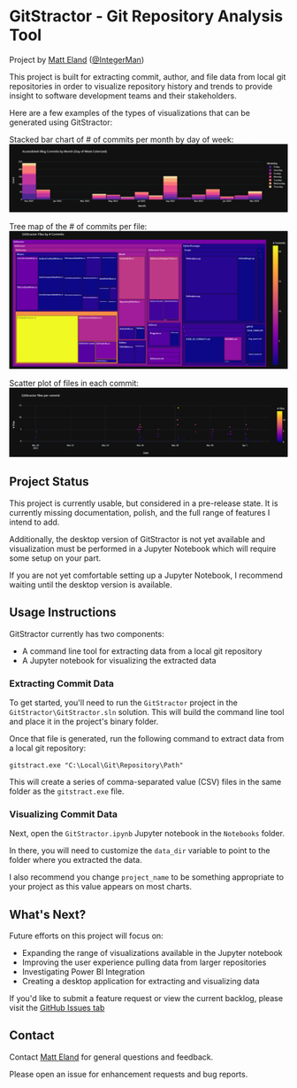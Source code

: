 # GitStractor - Git Repository Analysis Tool
Project by [Matt Eland](https://LinkedIn.com/in/matteland) ([@IntegerMan](https://twitter.com/IntegerMan))

This project is built for extracting commit, author, and file data from local git repositories in order to visualize repository history and trends to provide insight to software development teams and their stakeholders.

Here are a few examples of the types of visualizations that can be generated using GitStractor:

Stacked bar chart of # of commits per month by day of week:
![Accessible AI Blog Posts by Month](./Images/AccessibleAIBlogPostsByMonth.png)

Tree map of the # of commits per file:
![GitStractor # Commits by File](./Images/GitStractorFileCommits_April_1_2023.png)

Scatter plot of files in each commit:
![GitStractor # Files per Commit](./Images/GitStractorFilesPerCommit_April_1_2023.png)

## Project Status

This project is currently usable, but considered in a pre-release state. It is currently missing documentation, polish, and the full range of features I intend to add.

Additionally, the desktop version of GitStractor is not yet available and visualization must be performed in a Jupyter Notebook which will require some setup on your part.

If you are not yet comfortable setting up a Jupyter Notebook, I recommend waiting until the desktop version is available.

## Usage Instructions

GitStractor currently has two components:
- A command line tool for extracting data from a local git repository
- A Jupyter notebook for visualizing the extracted data

### Extracting Commit Data

To get started, you'll need to run the `GitStractor` project in the `GitStractor\GitStractor.sln` solution. This will build the command line tool and place it in the project's binary folder.

Once that file is generated, run the following command to extract data from a local git repository:

    gitstract.exe "C:\Local\Git\Repository\Path"

This will create a series of comma-separated value (CSV) files in the same folder as the `gitstract.exe` file.

### Visualizing Commit Data

Next, open the `GitStractor.ipynb` Jupyter notebook in the `Notebooks` folder. 

In there, you will need to customize the `data_dir` variable to point to the folder where you extracted the data.

I also recommend you change `project_name` to be something appropriate to your project as this value appears on most charts.

## What's Next?

Future efforts on this project will focus on:

- Expanding the range of visualizations available in the Jupyter notebook
- Improving the user experience pulling data from larger repositories
- Investigating Power BI Integration
- Creating a desktop application for extracting and visualizing data

If you'd like to submit a feature request or view the current backlog, please visit the [GitHub Issues tab](https://github.com/IntegerMan/gitstractor/issues)

## Contact

Contact [Matt Eland](https://MattEland.dev) for general questions and feedback.

Please open an issue for enhancement requests and bug reports.
